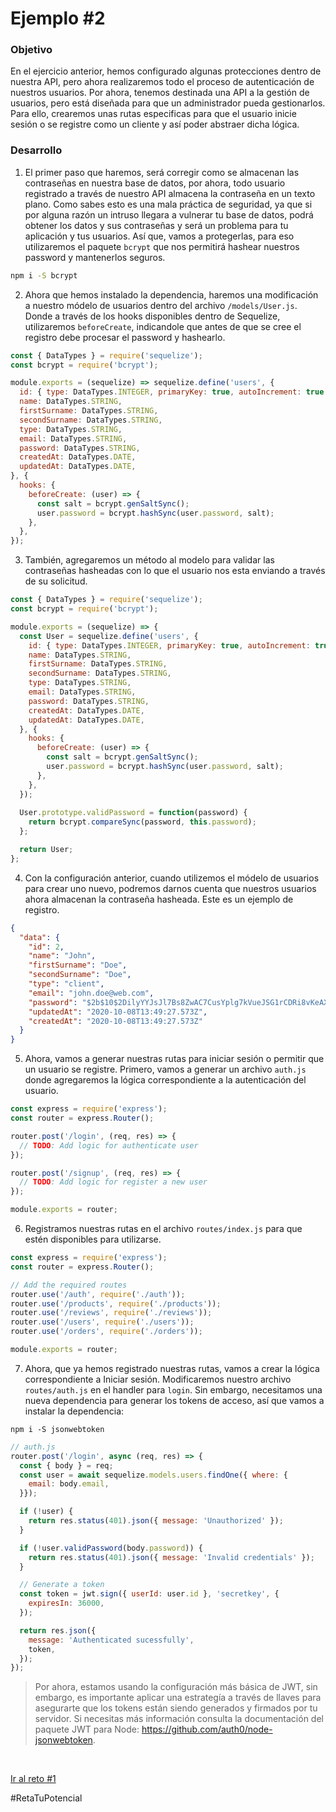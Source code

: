 # Ejemplo #2
### Objetivo
En el ejercicio anterior, hemos configurado algunas protecciones dentro de nuestra API, pero ahora realizaremos todo el proceso de autenticación de nuestros usuarios. Por ahora, tenemos destinada una API a la gestión de usuarios, pero está diseñada para que un administrador pueda gestionarlos. Para ello, crearemos unas rutas especificas para que el usuario inicie sesión o se registre como un cliente y así poder abstraer dicha lógica.

### Desarrollo
1. El primer paso que haremos, será corregir como se almacenan las contraseñas en nuestra base de datos, por ahora, todo usuario registrado a través de nuestro API almacena la contraseña en un texto plano. Como sabes esto es una mala práctica de seguridad, ya que si por alguna razón un intruso llegara a vulnerar tu base de datos, podrá obtener los datos y sus contraseñas y será un problema para tu aplicación y tus usuarios. Así que, vamos a protegerlas, para eso utilizaremos el paquete `bcrypt` que nos permitirá hashear nuestros password y mantenerlos seguros.
```bash
npm i -S bcrypt
```

2. Ahora que hemos instalado la dependencia, haremos una modificación a nuestro módelo de usuarios dentro del archivo `/models/User.js`. Donde a través de los hooks disponibles dentro de Sequelize, utilizaremos `beforeCreate`, indicandole que antes de que se cree el registro debe procesar el password y hashearlo.
```js
const { DataTypes } = require('sequelize');
const bcrypt = require('bcrypt');

module.exports = (sequelize) => sequelize.define('users', {
  id: { type: DataTypes.INTEGER, primaryKey: true, autoIncrement: true },
  name: DataTypes.STRING,
  firstSurname: DataTypes.STRING,
  secondSurname: DataTypes.STRING,
  type: DataTypes.STRING,
  email: DataTypes.STRING,
  password: DataTypes.STRING,
  createdAt: DataTypes.DATE,
  updatedAt: DataTypes.DATE,
}, {
  hooks: {
    beforeCreate: (user) => {
      const salt = bcrypt.genSaltSync();
      user.password = bcrypt.hashSync(user.password, salt);
    },
  },
});
```

3. También, agregaremos un método al modelo para validar las contraseñas hasheadas con lo que el usuario nos esta enviando a través de su solicitud.
```js
const { DataTypes } = require('sequelize');
const bcrypt = require('bcrypt');

module.exports = (sequelize) => {
  const User = sequelize.define('users', {
    id: { type: DataTypes.INTEGER, primaryKey: true, autoIncrement: true },
    name: DataTypes.STRING,
    firstSurname: DataTypes.STRING,
    secondSurname: DataTypes.STRING,
    type: DataTypes.STRING,
    email: DataTypes.STRING,
    password: DataTypes.STRING,
    createdAt: DataTypes.DATE,
    updatedAt: DataTypes.DATE,
  }, {
    hooks: {
      beforeCreate: (user) => {
        const salt = bcrypt.genSaltSync();
        user.password = bcrypt.hashSync(user.password, salt);
      },
    },
  });
  
  User.prototype.validPassword = function(password) {
    return bcrypt.compareSync(password, this.password);
  };

  return User;
};
```

4. Con la configuración anterior, cuando utilizemos el módelo de usuarios para crear uno nuevo, podremos darnos cuenta que nuestros usuarios ahora almacenan la contraseña hasheada. 
Este es un ejemplo de registro.
```json
{
  "data": {
    "id": 2,
    "name": "John",
    "firstSurname": "Doe",
    "secondSurname": "Doe",
    "type": "client",
    "email": "john.doe@web.com",
    "password": "$2b$10$2DilyYYJsJl7Bs8ZwAC7CusYplg7kVueJSG1rCDRi8vKeAXNmGVUi",
    "updatedAt": "2020-10-08T13:49:27.573Z",
    "createdAt": "2020-10-08T13:49:27.573Z"
  }
}
```

5. Ahora, vamos a generar nuestras rutas para iniciar sesión o permitir que un usuario se registre. Primero, vamos a generar un archivo `auth.js` donde agregaremos la lógica correspondiente a la autenticación del usuario.
```js
const express = require('express');
const router = express.Router();

router.post('/login', (req, res) => {
  // TODO: Add logic for authenticate user
});

router.post('/signup', (req, res) => {
  // TODO: Add logic for register a new user
});

module.exports = router;
```

6. Registramos nuestras rutas en el archivo `routes/index.js` para que estén disponibles para utilizarse.
```js
const express = require('express');
const router = express.Router();

// Add the required routes
router.use('/auth', require('./auth'));
router.use('/products', require('./products'));
router.use('/reviews', require('./reviews'));
router.use('/users', require('./users'));
router.use('/orders', require('./orders'));

module.exports = router;
```

7. Ahora, que ya hemos registrado nuestras rutas, vamos a crear la lógica correspondiente a Iniciar sesión. Modificaremos nuestro archivo `routes/auth.js` en el handler para `login`. Sin embargo, necesitamos una nueva dependencia para generar los tokens de acceso, así que vamos a instalar la dependencia:
```
npm i -S jsonwebtoken
```
```js
// auth.js
router.post('/login', async (req, res) => {
  const { body } = req;
  const user = await sequelize.models.users.findOne({ where: {
    email: body.email,
  }});

  if (!user) {
    return res.status(401).json({ message: 'Unauthorized' });
  }

  if (!user.validPassword(body.password)) {
    return res.status(401).json({ message: 'Invalid credentials' });
  }

  // Generate a token
  const token = jwt.sign({ userId: user.id }, 'secretkey', {
    expiresIn: 36000,
  });

  return res.json({
    message: 'Authenticated sucessfully',
    token,
  });
});
```

> Por ahora, estamos usando la configuración más básica de JWT, sin embargo, es importante aplicar una estrategía a través de llaves para asegurarte que los tokens están siendo generados y firmados por tu servidor. Si necesitas más información consulta la documentación del paquete JWT para Node: https://github.com/auth0/node-jsonwebtoken.

<br/>

[Ir al reto #1](../Reto-01/Readme.md)

#RetaTuPotencial
